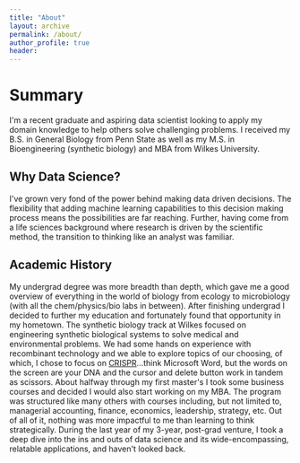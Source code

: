 ```yaml
---
title: "About"
layout: archive
permalink: /about/
author_profile: true
header:
---
```


# Summary

I'm a recent graduate and aspiring data scientist looking to apply my domain knowledge to help others solve challenging problems. I received my B.S. in General Biology from Penn State as well as my M.S. in Bioengineering (synthetic biology) and MBA from Wilkes University.

## Why Data Science?

I've grown very fond of the power behind making data driven decisions. The flexibility that adding machine learning capabilities to this decision making process means the possibilities are far reaching. Further, having come from a life sciences background where research is driven by the scientific method, the transition to thinking like an analyst was familiar.

## Academic History

My undergrad degree was more breadth than depth, which gave me a good overview of everything in the world of biology from ecology to microbiology (with all the chem/physics/bio labs in between). After finishing undergrad I decided to further my education and fortunately found that opportunity in my hometown. The synthetic biology track at Wilkes focused on engineering synthetic biological systems to solve medical and environmental problems. We had some hands on experience with recombinant technology and we able to explore topics of our choosing, of which, I chose to focus on [CRISPR](https://en.wikipedia.org/wiki/CRISPR)...think Microsoft Word, but the words on the screen are your DNA and the cursor and delete button work in tandem as scissors. About halfway through my first master's I took some business courses and decided I would also start working on my MBA. The program was structured like many others with courses including, but not limited to, managerial accounting, finance, economics, leadership, strategy, etc. Out of all of it, nothing was more impactful to me than learning to think strategically. During the last year of my 3-year, post-grad venture, I took a deep dive into the ins and outs of data science and its wide-encompassing, relatable applications, and haven't looked back.
